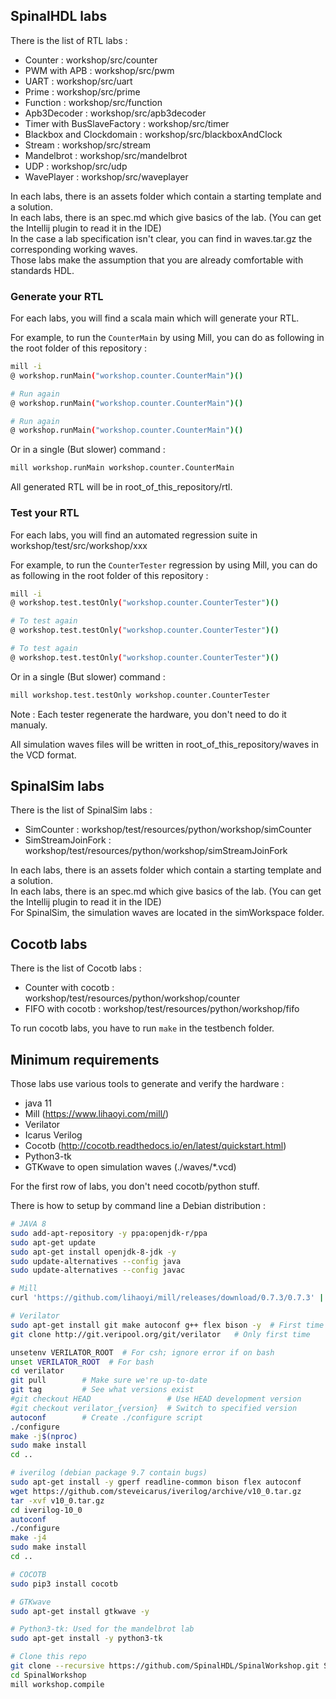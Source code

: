 
## SpinalHDL labs
There is the list of RTL labs :

- Counter : workshop/src/counter
- PWM with APB : workshop/src/pwm
- UART : workshop/src/uart
- Prime : workshop/src/prime
- Function : workshop/src/function
- Apb3Decoder : workshop/src/apb3decoder
- Timer with BusSlaveFactory : workshop/src/timer
- Blackbox and Clockdomain : workshop/src/blackboxAndClock
- Stream : workshop/src/stream
- Mandelbrot : workshop/src/mandelbrot
- UDP : workshop/src/udp
- WavePlayer : workshop/src/waveplayer

In each labs, there is an assets folder which contain a starting template and a solution.<br>
In each labs, there is an spec.md which give basics of the lab. (You can get the Intellij plugin to read it in the IDE)<br>
In the case a lab specification isn't clear, you can find in waves.tar.gz the corresponding working waves.<br>
Those labs make the assumption that you are already comfortable with standards HDL.


### Generate your RTL
For each labs, you will find a scala main which will generate your RTL.

For example, to run the `CounterMain` by using Mill, you can do as following in the root folder of this repository :

```sh
mill -i
@ workshop.runMain("workshop.counter.CounterMain")()

# Run again
@ workshop.runMain("workshop.counter.CounterMain")()

# Run again
@ workshop.runMain("workshop.counter.CounterMain")()
```

Or in a single (But slower) command :

```sh
mill workshop.runMain workshop.counter.CounterMain
```

All generated RTL will be in root_of_this_repository/rtl.

### Test your RTL
For each labs, you will find an automated regression suite in workshop/test/src/workshop/xxx

For example, to run the `CounterTester` regression by using Mill, you can do as following in the root folder of this repository :

```sh
mill -i
@ workshop.test.testOnly("workshop.counter.CounterTester")()

# To test again
@ workshop.test.testOnly("workshop.counter.CounterTester")()

# To test again
@ workshop.test.testOnly("workshop.counter.CounterTester")()
```

Or in a single (But slower) command :

```sh
mill workshop.test.testOnly workshop.counter.CounterTester
```

Note : Each tester regenerate the hardware, you don't need to do it manualy.

All simulation waves files will be written in root_of_this_repository/waves in the VCD format.



## SpinalSim labs
There is the list of SpinalSim labs :

- SimCounter : workshop/test/resources/python/workshop/simCounter
- SimStreamJoinFork : workshop/test/resources/python/workshop/simStreamJoinFork


In each labs, there is an assets folder which contain a starting template and a solution.<br>
In each labs, there is an spec.md which give basics of the lab. (You can get the Intellij plugin to read it in the IDE)<br>
For SpinalSim, the simulation waves are located in the simWorkspace folder.

## Cocotb labs
There is the list of Cocotb labs :

- Counter with cocotb : workshop/test/resources/python/workshop/counter
- FIFO with cocotb : workshop/test/resources/python/workshop/fifo

To run cocotb labs, you have to run `make` in the testbench folder.


## Minimum requirements
Those labs use various tools to generate and verify the hardware :

- java 11
- Mill (https://www.lihaoyi.com/mill/)
- Verilator
- Icarus Verilog
- Cocotb (http://cocotb.readthedocs.io/en/latest/quickstart.html)
- Python3-tk
- GTKwave to open simulation waves (./waves/*.vcd)

For the first row of labs, you don't need cocotb/python stuff.


There is how to setup by command line a Debian distribution :

```sh
# JAVA 8
sudo add-apt-repository -y ppa:openjdk-r/ppa
sudo apt-get update
sudo apt-get install openjdk-8-jdk -y
sudo update-alternatives --config java
sudo update-alternatives --config javac

# Mill
curl 'https://github.com/lihaoyi/mill/releases/download/0.7.3/0.7.3' | install /dev/stdin /usr/local/bin/mill

# Verilator
sudo apt-get install git make autoconf g++ flex bison -y  # First time prerequisites
git clone http://git.veripool.org/git/verilator   # Only first time

unsetenv VERILATOR_ROOT  # For csh; ignore error if on bash
unset VERILATOR_ROOT  # For bash
cd verilator
git pull        # Make sure we're up-to-date
git tag         # See what versions exist
#git checkout HEAD                 # Use HEAD development version
#git checkout verilator_{version}  # Switch to specified version
autoconf        # Create ./configure script
./configure
make -j$(nproc)
sudo make install
cd ..

# iverilog (debian package 9.7 contain bugs)
sudo apt-get install -y gperf readline-common bison flex autoconf
wget https://github.com/steveicarus/iverilog/archive/v10_0.tar.gz
tar -xvf v10_0.tar.gz
cd iverilog-10_0
autoconf
./configure
make -j4
sudo make install
cd ..

# COCOTB
sudo pip3 install cocotb

# GTKwave
sudo apt-get install gtkwave -y

# Python3-tk: Used for the mandelbrot lab
sudo apt-get install -y python3-tk

# Clone this repo
git clone --recursive https://github.com/SpinalHDL/SpinalWorkshop.git SpinalWorkshop
cd SpinalWorkshop
mill workshop.compile
```

